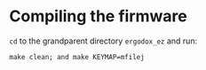 # Compiling the firmware

`cd` to the grandparent directory `ergodox_ez` and run:

    make clean; and make KEYMAP=mfilej
